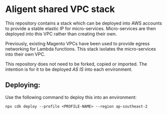 # Aligent shared VPC stack

This repository contains a stack which can be deployed into AWS accounts to provide a stable elastic IP for micro-services.
Micro-services are then deployed into this VPC rather than creating their own.

Previously, existing Magento VPCs have been used to provide egress networking for Lambda functions.
This stack isolates the micro-services into their own VPC.

This repository does not need to be forked, copied or imported. The intention is for it to be deployed *AS IS* into each environment.

## Deploying:
Use the following command to deploy this into an environment:
```
npx cdk deploy --profile <PROFILE-NAME> --region ap-southeast-2
```
